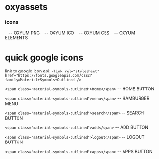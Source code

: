 # oxyassets
### icons
``` ``` -- OXYUM PNG
``` ``` -- OXYUM ICO
``` ``` -- OXYUM CSS
``` ``` -- OXYUM ELEMENTS

# quick google icons

link to google icon api: ```<link rel="stylesheet" href="https://fonts.googleapis.com/css2?family=Material+Symbols+Outlined />```



```<span class="material-symbols-outlined">home</span>``` -- HOME BUTTON

```<span class="material-symbols-outlined">menu</span>``` -- HAMBURGER MENU

```<span class="material-symbols-outlined">search</span>``` -- SEARCH BUTTON

```<span class="material-symbols-outlined">add</span>``` -- ADD BUTTON

```<span class="material-symbols-outlined">logout</span>``` -- LOGOUT BUTTON

```<span class="material-symbols-outlined">apps</span>``` -- APPS BUTTON


